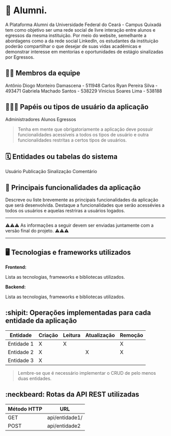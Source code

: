 # :checkered_flag: Alumni.

A Plataforma Alumni da Universidade Federal do Ceará - Campus Quixadá tem como objetivo ser uma rede social de livre interação entre alunos e egressos da mesma instituição. Por meio do website, semelhante a abordagens como a da rede social LinkedIn, os estudantes da instituição poderão compartilhar o que desejar de suas vidas acadêmicas e demonstrar interesse em mentorias e oportunidades de estágio sinalizadas por Egressos.

## :technologist: Membros da equipe

Antônio Diogo Monteiro Damascena - 511948
Carlos Ryan Pereira Silva - 493471
Gabriela Machado Santos - 538229
Vinicius Soares Lima - 538188

## :people_holding_hands: Papéis ou tipos de usuário da aplicação

Administradores
Alunos
Egressos
> Tenha em mente que obrigatoriamente a aplicação deve possuir funcionalidades acessíveis a todos os tipos de usuário e outra funcionalidades restritas a certos tipos de usuários.

## :spiral_calendar: Entidades ou tabelas do sistema

Usuário
Publicação
Sinalização
Comentário

## :triangular_flag_on_post:	 Principais funcionalidades da aplicação

Descreve ou liste brevemente as principais funcionalidades da aplicação que será desenvolvida. Destaque a funcionalidades que serão acessévies a todos os usuários e aquelas restriras a usuários logados.


----

:warning::warning::warning: As informações a seguir devem ser enviadas juntamente com a versão final do projeto. :warning::warning::warning:


----

## :desktop_computer: Tecnologias e frameworks utilizados

**Frontend:**

Lista as tecnologias, frameworks e bibliotecas utilizados.

**Backend:**

Lista as tecnologias, frameworks e bibliotecas utilizados.


## :shipit: Operações implementadas para cada entidade da aplicação


| Entidade| Criação | Leitura | Atualização | Remoção |
| --- | --- | --- | --- | --- |
| Entidade 1 | X |  X  |  | X |
| Entidade 2 | X |    |  X | X |
| Entidade 3 | X |    |  |  |

> Lembre-se que é necessário implementar o CRUD de pelo menos duas entidades.

## :neckbeard: Rotas da API REST utilizadas

| Método HTTP | URL |
| --- | --- |
| GET | api/entidade1/|
| POST | api/entidade2 |
